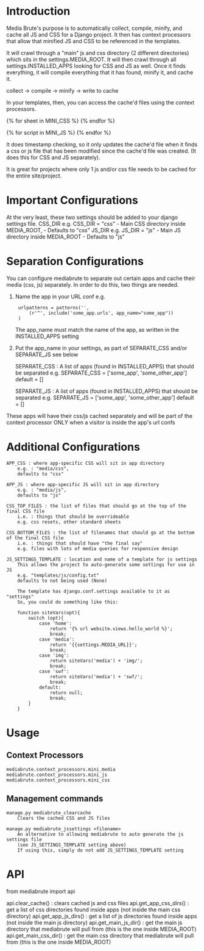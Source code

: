 Introduction
============

Media Brute's purpose is to automatically collect, compile, minify, and cache all JS and CSS for a Django project. It then has context processors that allow that minified JS and CSS to be referenced in the templates.

It will crawl through a "main" js and css directory (2 different directories) which sits in the settings.MEDIA_ROOT. It will then crawl through all settings.INSTALLED_APPS looking for CSS and JS as well. Once it finds everything, it will compile everything that it has found, minify it, and cache it.

collect -> compile -> minify -> write to cache

In your templates, then, you can access the cache'd files using the context processors.

{% for sheet in MINI_CSS %}
	<link rel="stylesheet" type="text/css" href="{{ sheet }}" />
{% endfor %}

{% for script in MINI_JS %}
	<script src="{{ script }}"></script>
{% endfor %}


It does timestamp checking, so it only updates the cache'd file when it finds a css or js file that has been modified since the cache'd file was created. (It does this for CSS and JS separately).

It is great for projects where only 1 js and/or css file needs to be cached for the entire site/project.

Important Configurations
========================

At the very least, these two settings should be added to your django settings file.
CSS_DIR
	e.g. CSS_DIR = "css"
	- Main CSS directory inside MEDIA_ROOT, 
	- Defaults to "css"
JS_DIR 
	e.g. JS_DIR = "js"
	-  Main JS directory inside MEDIA_ROOT
	- Defaults to "js"

Separation Configurations
=========================

You can configure mediabrute to separate out certain apps and cache their media (css, js) separately.
In order to do this, two things are needed.

1) Name the app in your URL conf
	e.g. 
		
		urlpatterns = patterns('',
		    (r'^', include('some_app.urls', app_name="some_app"))
		)
	The app_name must match the name of the app, as written in the INSTALLED_APPS setting
2) Put the app_name in your settings, as part of SEPARATE_CSS and/or SEPARATE_JS
	see below
	
	
	SEPARATE_CSS : A list of apps (found in INSTALLED_APPS) that should be separated
		e.g. SEPARATE_CSS = ['some_app', 'some_other_app']
		default = []

	SEPARATE_JS : A list of apps (found in INSTALLED_APPS) that should be separated
		e.g. SEPARATE_JS = ['some_app', 'some_other_app']
		default = []

These apps will have their css/js cached separately and will be part of the context processor 
ONLY when a visitor is inside the app's url confs

Additional Configurations	
=========================

	APP_CSS : where app-specific CSS will sit in app directory
		e.g. : "media/css", 
		defaults to "css"

	APP_JS : where app-specific JS will sit in app directory
		e.g. : "media/js", 
		defaults to "js"

	CSS_TOP_FILES : the list of files that should go at the top of the final CSS file
		i.e. : things that should be overrideable
		e.g. css resets, other standard sheets
	
	CSS_BOTTOM_FILES : the list of filenames that should go at the bottom of the final CSS file
		i.e. : things that should have "the final say"
		e.g. files with lots of media queries for responsive design

	JS_SETTINGS_TEMPLATE : location and name of a template for js settings
		This allows the project to auto-generate some settings for use in JS
		e.g. "templates/js/config.txt"
		defaults to not being used (None)

		The template has django.conf.settings available to it as "settings"
		So, you could do something like this:

		function siteVars(opt){
			switch (opt){
				case 'home':
					return '{% url website.views.hello_world %}';
					break;
				case 'media':
					return '{{settings.MEDIA_URL}}';
					break;
				case 'img':
					return siteVars('media') + 'img/';
					break; 
				case 'swf':
					return siteVars('media') + 'swf/';
					break; 
				default:
					return null;
					break;
			}
		}

Usage
=====

Context Processors
------------------

	mediabrute.context_processors.mini_media
	mediabrute.context_processors.mini_js
	mediabrute.context_processors.mini_css

Management commands
-------------------

	manage.py mediabrute_clearcache
		Clears the cached CSS and JS files
		
	manage.py mediabrute_jssettings <filename>
		An alternative to allowing mediabrute to auto generate the js settings file
		(see JS_SETTINGS_TEMPLATE setting above)
		If using this, simply do not add JS_SETTINGS_TEMPLATE setting

API
===

from mediabrute import api

api.clear_cache() : clears cached js and css files
api.get_app_css_dirs() : get a list of css directories found inside apps (not inside the main css directory)
api.get_app_js_dirs() : get a list of js directories found inside apps (not inside the main js directory)
api.get_main_js_dir() : get the main js directory that mediabrute will pull from (this is the one inside MEDIA_ROOT)
api.get_main_css_dir() : get the main css directory that mediabrute will pull from (this is the one inside MEDIA_ROOT)


	